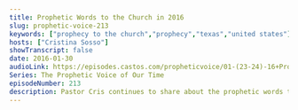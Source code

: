 ```yaml
---
title: Prophetic Words to the Church in 2016
slug: prophetic-voice-213
keywords: ["prophecy to the church","prophecy","texas","united states"]
hosts: ["Cristina Sosso"]
showTranscript: false
date: 2016-01-30
audioLink: https://episodes.castos.com/propheticvoice/01-(23-24)-16+Prophetic+Voice+of+Our+Time+[Mixdown]+-+for+web.mp3
Series: The Prophetic Voice of Our Time
episodeNumber: 213
description: Pastor Cris continues to share about the prophetic words that were released about the Church in 2016. God is doing great things!
---
```

